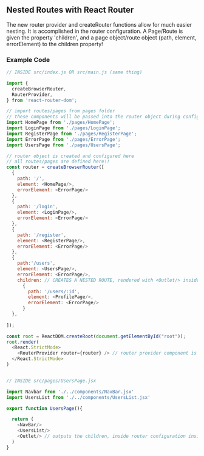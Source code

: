 ## Nested Routes with React Router

The new router provider and createRouter functions allow for much easier nesting. It is accomplished in the router configuration. A Page/Route is given the property 'children', and a page object/route object (path, element, errorElement) to the children property!

### Example Code
```js
// INSIDE src/index.js OR src/main.js (same thing)

import {
  createBrowserRouter,
  RouterProvider,
} from 'react-router-dom';

// import routes/pages from pages folder
// these components will be passed into the router object during configuration
import HomePage from './pages/HomePage'; 
import LoginPage from './pages/LoginPage';
import RegisterPage from './pages/RegisterPage';
import ErrorPage from './pages/ErrorPage';
import UsersPage from './pages/UsersPage';

// router object is created and configured here
// all routes/pages are defined here!!
const router = createBrowserRouter([
  {
    path: '/',
    element: <HomePage/>,
    errorElement: <ErrorPage/>
  },
  {
    path: '/login',
    element: <LoginPage/>,
    errorElement: <ErrorPage/>
  },
  {
    path: '/register',
    element: <RegisterPage/>,
    errorElement: <ErrorPage/>
  },
  {
    path:'/users',
    element: <UsersPage/>,
    errorElement: <ErrorPage/>,
    children: // CREATES A NESTED ROUTE, rendered with <Outlet/> inside <UsersPage/>
      {
        path: '/users/:id',
        element: <ProfilePage/>,
        errorElement: <ErrorPage/>
      }
  },    
  
]);

const root = ReactDOM.createRoot(document.getElementById("root"));
root.render(
  <React.StrictMode>
    <RouterProvider router={router} /> // router provider component is passed pre-configured router object in property called router
  </React.StrictMode>
)


// INSIDE src/pages/UsersPage.jsx

import Navbar from './../components/NavBar.jsx'
import UsersList from './../components/UsersList.jsx'

export function UsersPage(){

  return (
    <NavBar/>
    <UsersList/>
    <Outlet/> // outputs the children, inside router configuration inside main.jsx or index.jsx
  )
}

```